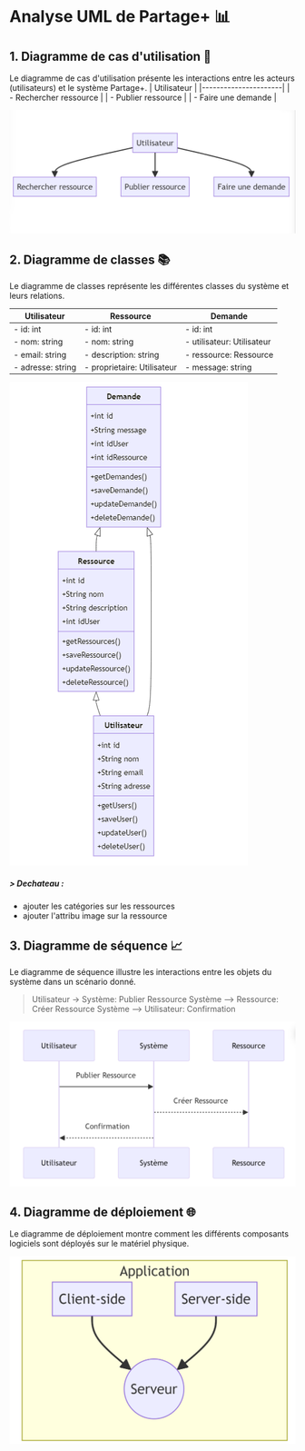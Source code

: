 # Analyse UML de Partage+ 📊

## 1. Diagramme de cas d'utilisation 🔄

Le diagramme de cas d'utilisation présente les interactions entre les acteurs (utilisateurs) et le système Partage+.
| Utilisateur          |
|----------------------|
| - Rechercher ressource |
| - Publier ressource    |
| - Faire une demande    |

![Diagramme de cas d'utilisation](./diagrammes/diagram_de_cas_utilisation.png)

## 2. Diagramme de classes 📚

Le diagramme de classes représente les différentes classes du système et leurs relations.

| Utilisateur       | Ressource         | Demande         |
|-------------------|-------------------|-----------------|
| - id: int         | - id: int         | - id: int       |
| - nom: string     | - nom: string     | - utilisateur: Utilisateur |
| - email: string   | - description: string | - ressource: Ressource |
| - adresse: string| - proprietaire: Utilisateur | - message: string |

![Diagramme de classes](./diagrammes/diagram_de_classe.png)

##### > Dechateau : 
- ajouter les catégories sur les ressources
- ajouter l'attribu image sur la ressource

## 3. Diagramme de séquence 📈

Le diagramme de séquence illustre les interactions entre les objets du système dans un scénario donné.

>Utilisateur -> Système: Publier Ressource
>Système --> Ressource: Créer Ressource
>Système --> Utilisateur: Confirmation

![Diagramme de séquence](./diagrammes/diagram_de_sequence.png)

## 4. Diagramme de déploiement 🌐

Le diagramme de déploiement montre comment les différents composants logiciels sont déployés sur le matériel physique.

![Diagramme de déploiement](./diagrammes/diagram_de_deploiment.png)
